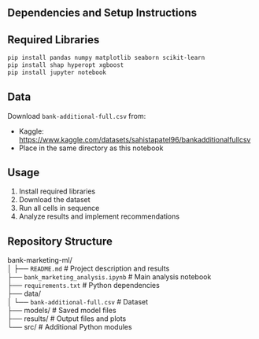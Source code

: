 
## Dependencies and Setup Instructions


## Required Libraries

```bash
pip install pandas numpy matplotlib seaborn scikit-learn
pip install shap hyperopt xgboost
pip install jupyter notebook
```

## Data
Download `bank-additional-full.csv` from:
- Kaggle: https://www.kaggle.com/datasets/sahistapatel96/bankadditionalfullcsv
- Place in the same directory as this notebook

## Usage
1. Install required libraries
2. Download the dataset
3. Run all cells in sequence
4. Analyze results and implement recommendations


## Repository Structure


bank-marketing-ml/  
│
├── `README.md`                          # Project description and results  
├── `bank_marketing_analysis.ipynb`     # Main analysis notebook  
├── `requirements.txt`                   # Python dependencies  
├── data/  
│   └── `bank-additional-full.csv`     # Dataset    
├── models/                          # Saved model files    
├── results/                         # Output files and plots  
└── src/                            # Additional Python modules    
```
